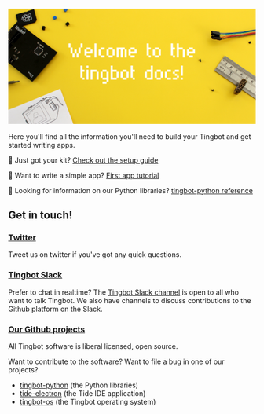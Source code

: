 ![](images/welcome-header.png)

Here you'll find all the information you'll need to build your Tingbot and get started writing apps.

🔨 Just got your kit? [Check out the setup guide](/guides/setup/)

🎈 Want to write a simple app? [First app tutorial](/guides/first-app/)

🔩 Looking for information on our Python libraries? [tingbot-python reference](/links/tingbot-python-docs/)

## Get in touch!

<!-- 
### [Tingbot Forum <i class="fa fa-comment" aria-hidden="true"></i>](http://forum.tingbot.com)

[The forum](http://forum.tingbot.com) is a great place to ask for help when you're getting started. Ask your questions here so they can be picked up by Google!
 -->

### [Twitter <i class="fa fa-twitter" aria-hidden="true"></i>](http://twitter.com/thetingbot)

Tweet us on twitter if you've got any quick questions.

### [Tingbot Slack <i class="fa fa-slack" aria-hidden="true"></i>](http://slack.tingbot.com)

Prefer to chat in realtime? The [Tingbot Slack channel](http://slack.tingbot.com) is open to all who want to talk Tingbot. We also have channels to discuss contributions to the Github platform on the Slack.

### [Our Github projects <i class="fa fa-github" aria-hidden="true"></i>](http://github.com/tingbot)

All Tingbot software is liberal licensed, open source.

Want to contribute to the software? Want to file a bug in one of our projects?

- [tingbot-python](https://github.com/tingbot/tingbot-python) (the Python libraries)
- [tide-electron](https://github.com/tingbot/tide-electron) (the Tide IDE application)
- [tingbot-os](https://github.com/tingbot/tingbot-os) (the Tingbot operating system)
